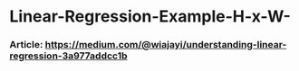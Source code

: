 # Linear-Regression-Example-H-x-W-
### Article: https://medium.com/@wiajayi/understanding-linear-regression-3a977addcc1b
